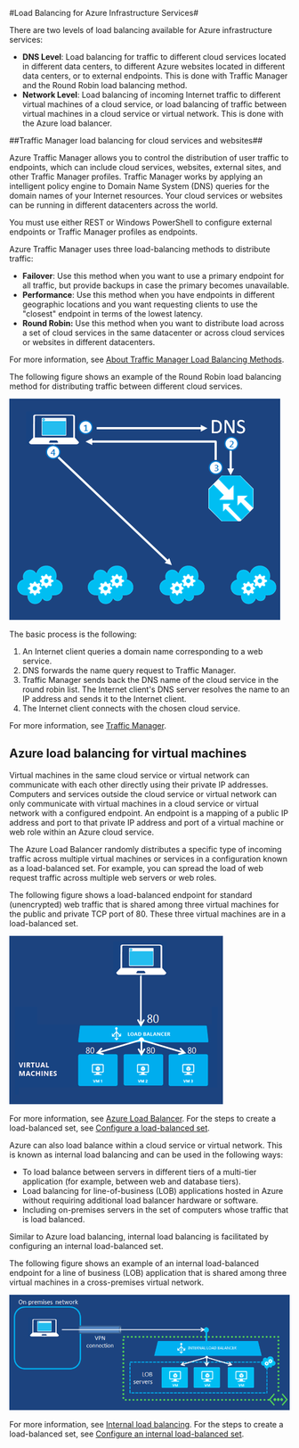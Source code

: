 <properties title="Load Balancing for Azure Infrastructure Services" pageTitle="Load Balancing for Azure Infrastructure Services" description="Describes the facilities to perform load balancing with Traffic Manager and load balancer." metaKeywords="" services="virtual-machines" solutions="" documentationCenter="" authors="cherylmc" videoId="" scriptId="" manager="adinah" />

<tags ms.service="virtual-machines" ms.workload="infrastructure-services" ms.tgt_pltfrm="" ms.devlang="na" ms.topic="article" ms.date="09/17/2014" ms.author="cherylmc" />

#Load Balancing for Azure Infrastructure Services#

There are two levels of load balancing available for Azure infrastructure services:

- **DNS Level**:  Load balancing for traffic to different cloud services located in different data centers, to different Azure websites located in different data centers, or to external endpoints. This is done with Traffic Manager and the Round Robin load balancing method.
- **Network Level**:  Load balancing of incoming Internet traffic to different virtual machines of a cloud service, or load balancing of traffic between virtual machines in a cloud service or virtual network. This is done with the Azure load balancer.

##Traffic Manager load balancing for cloud services and websites##

Azure Traffic Manager allows you to control the distribution of user traffic to endpoints, which can include cloud services, websites, external sites, and other Traffic Manager profiles. Traffic Manager works by applying an intelligent policy engine to Domain Name System (DNS) queries for the domain names of your Internet resources. Your cloud services or websites can be running in different datacenters across the world. 

You must use either REST or Windows PowerShell to configure external endpoints or Traffic Manager profiles as endpoints. 

Azure Traffic Manager uses three load-balancing methods to distribute traffic:

- **Failover**:  Use this method when you want to use a primary endpoint for all traffic, but provide backups in case the primary becomes unavailable.
- **Performance**:  Use this method when you have endpoints in different geographic locations and you want requesting clients to use the "closest" endpoint in terms of the lowest latency.
- **Round Robin:**  Use this method when you want to distribute load across a set of cloud services in the same datacenter or across cloud services or websites in different datacenters.

For more information, see [About Traffic Manager Load Balancing Methods](http://msdn.microsoft.com/library/azure/dn339010.aspx).

The following figure shows an example of the Round Robin load balancing method for distributing traffic between different cloud services.

![loadbalancing](./media/load-balancing-vms/TMSummary.png)

The basic process is the following:

1.	An Internet client queries a domain name corresponding to a web service.
2.	DNS forwards the name query request to Traffic Manager.
3.	Traffic Manager sends back the DNS name of the cloud service in the round robin list. The Internet client's DNS server resolves the name to an IP address and sends it to the Internet client.
4.	The Internet client connects with the chosen cloud service.

For more information, see [Traffic Manager](http://msdn.microsoft.com/library/azure/hh745750.aspx).

## Azure load balancing for virtual machines ##

Virtual machines in the same cloud service or virtual network can communicate with each other directly using their private IP addresses. Computers and services outside the cloud service or virtual network can only communicate with virtual machines in a cloud service or virtual network with a configured endpoint. An endpoint is a mapping of a public IP address and port to that private IP address and port of a virtual machine or web role within an Azure cloud service.

The Azure Load Balancer randomly distributes a specific type of incoming traffic across multiple virtual machines or services in a configuration known as a load-balanced set. For example, you can spread the load of web request traffic across multiple web servers or web roles.

The following figure shows a load-balanced endpoint for standard (unencrypted) web traffic that is shared among three virtual machines for the public and private TCP port of 80. These three virtual machines are in a load-balanced set.

![loadbalancing](./media/load-balancing-vms/LoadBalancing.png)

For more information, see [Azure Load Balancer](http://msdn.microsoft.com/library/azure/dn655058.aspx). For the steps to create a load-balanced set, see [Configure a load-balanced set](http://msdn.microsoft.com/library/azure/dn655055.aspx).

Azure can also load balance within a cloud service or virtual network. This is known as internal load balancing and can be used in the following ways:

- To load balance between servers in different tiers of a multi-tier application (for example, between web and database tiers).
- Load balancing for line-of-business (LOB) applications hosted in Azure without requiring additional load balancer hardware or software. 
- Including on-premises servers in the set of computers whose traffic that is load balanced.

Similar to Azure load balancing, internal load balancing is facilitated by configuring an internal load-balanced set. 

The following figure shows an example of an internal load-balanced endpoint for a line of business (LOB) application that is shared among three virtual machines in a cross-premises virtual network. 

![loadbalancing](./media/load-balancing-vms/LOBServers.png)

For more information, see [Internal load balancing](http://msdn.microsoft.com/library/azure/dn690121.aspx). For the steps to create a load-balanced set, see [Configure an internal load-balanced set](http://msdn.microsoft.com/library/azure/dn690125.aspx).

<!-- LINKS -->

